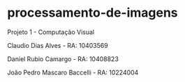 # processamento-de-imagens
Projeto 1 - Computação Visual

Claudio Dias Alves - RA: 10403569

Daniel Rubio Camargo - RA: 10408823

João Pedro Mascaro Baccelli - RA: 10224004
